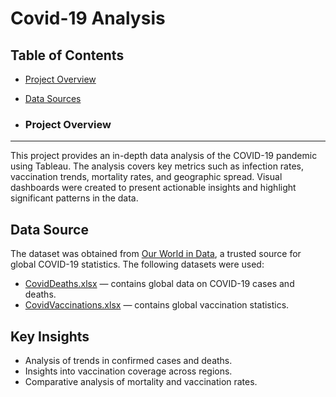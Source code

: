 # Covid-19 Analysis

## Table of Contents
- [Project Overview](#project-overview)
- [Data Sources](#data-sources)

- ### Project Overview
---
This project provides an in-depth data analysis of the COVID-19 pandemic using Tableau. The analysis covers key metrics such as infection rates, vaccination trends, mortality rates, and geographic spread. Visual dashboards were created to present actionable insights and highlight significant patterns in the data.


## **Data Source**  
The dataset was obtained from [Our World in Data](https://ourworldindata.org/covid-deaths), a trusted source for global COVID-19 statistics. The following datasets were used:  
- [CovidDeaths.xlsx](./CovidDeaths.xlsx) — contains global data on COVID-19 cases and deaths.  
- [CovidVaccinations.xlsx](./CovidVaccinations.xlsx) — contains global vaccination statistics.

## **Key Insights**  
- Analysis of trends in confirmed cases and deaths.  
- Insights into vaccination coverage across regions.  
- Comparative analysis of mortality and vaccination rates.  

